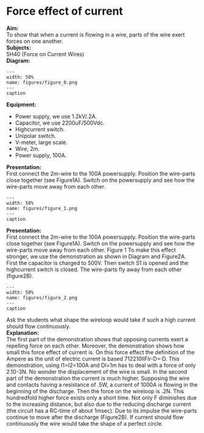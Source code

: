 # Force effect of current 
    
<b> Aim: </b>  
 To show that when a current is flowing in a wire, parts of the wire exert forces on one another.    
<b> Subjects: </b>  
 5H40 (Force on Current Wires)   
<b> Diagram: </b>  
   
```{figure} figures/figure_0.png  
---  
width: 50%  
name: figures/figure_0.png  
---  
caption  
``` 
      
<b> Equipment: </b>  
 
 *  Power supply, we use 1.2kV/.2A. 
 *  Capacitor, we use 2200uF/500Vdc. 
 *  Highcurrent switch. 
 *  Unipolar switch. 
 *  V-meter, large scale. 
 *  Wire, 2m. 
 *  Power supply, 100A.
     
<b> Presentation: </b>  
 First connect the 2m-wire to the 100A powersupply. Position the wire-parts close together (see Figure1A). Switch on the powersupply and see how the wire-parts move away from each other.   
```{figure} figures/figure_1.png  
---  
width: 50%  
name: figures/figure_1.png  
---  
caption  
``` 
     
<b> Presentation: </b>  
 First connect the 2m-wire to the 100A powersupply. Position the wire-parts close together (see Figure1A). Switch on the powersupply and see how the wire-parts move away from each other.  Figure 1 To make this effect stronger, we use the demonstration as shown in Diagram and Figure2A. First the capacitor is charged to 500V. Then switch S1 is opened and the highcurrent switch is closed. The wire-parts fly away from each other (figure2B).   
```{figure} figures/figure_2.png  
---  
width: 50%  
name: figures/figure_2.png  
---  
caption  
``` 
 Ask the students what shape the wireloop would take if such a high current should flow continuously.    
<b> Explanation: </b>  
 The first part of the demonstration shows that opposing currents exert a repelling force on each other. Moreover, the demonstration shows how small this force effect of current is. On this force effect the definition of the Ampere as the unit of electric current is based 712210IIFlr-D=·D. This demonstration, using I1=I2=100A and Dl=1m has to deal with a force of only 2.10-3N. No wonder the displacement of the wire is small. In the second part of the demonstration the current is much higher. Supposing the wire and contacts having a resistance of .5W, a current of 1000A is flowing in the beginning of the discharge. Then the force on the wireloop is .2N. This hundredfold higher force exists only a short time. Not only F diminishes due to the increasing distance, but also due to the reducing discharge current (the circuit has a RC-time of about 1msec). Due to its impulse the wire-parts continue to move after the discharge (Figure2B). If current should flow continuously the wire would take the shape of a perfect circle.  